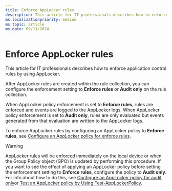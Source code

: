 ```yaml
---
title: Enforce AppLocker rules
description: This article for IT professionals describes how to enforce application control rules by using AppLocker.
ms.localizationpriority: medium
ms.topic: article
ms.date: 09/11/2024
---
```


# Enforce AppLocker rules

This article for IT professionals describes how to enforce application control rules by using AppLocker.

After AppLocker rules are created within the rule collection, you can configure the enforcement setting to **Enforce rules** or **Audit only** on the rule collection.

When AppLocker policy enforcement is set to **Enforce rules**, rules are enforced and events are logged to the AppLocker logs. When AppLocker policy enforcement is set to **Audit only**, rules are only evaluated but events generated from that evaluation are written to the AppLocker logs.

To enforce AppLocker rules by configuring an AppLocker policy to **Enforce rules**, see [Configure an AppLocker policy for enforce rules](configure-an-applocker-policy-for-enforce-rules.md).

> [!WARNING]
> AppLocker rules will be enforced immediately on the local device or when the Group Policy object (GPO) is updated by performing this procedure. If you want to see the effect of applying an AppLocker policy before setting the enforcement setting to **Enforce rules**, configure the policy to **Audit only**. For info about how to do this, see [Configure an AppLocker policy for audit only](configure-an-applocker-policy-for-audit-only.md)or [Test an AppLocker policy by Using Test-AppLockerPolicy](test-an-applocker-policy-by-using-test-applockerpolicy.md).

